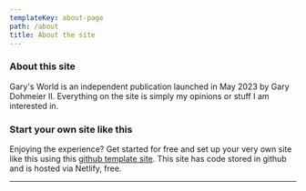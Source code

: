 ```yaml
---
templateKey: about-page
path: /about
title: About the site
---
```

### About this site

Gary's World is an independent publication launched in May 2023 by Gary Dohmeier II. Everything on the site is simply my opinions or stuff I am interested in. 

### Start your own site like this

Enjoying the experience? Get started for free and set up your very own site like this using this [github template site](https://github.com/decaporg/gatsby-starter-decap-cms). This site has code stored in github and is hosted via Netlify, free.

***

<!--
<em>
There is no subscription model at this point, I may add the features below in the future.
</em>>
</p>

#### Access all areas

By signing up, you'll get access to the full archive of everything that's been published before and everything that's still to come. Your very own private library.

#### Meet people like you

Join in the community chats with other subscribers who share the### same interests.
-->